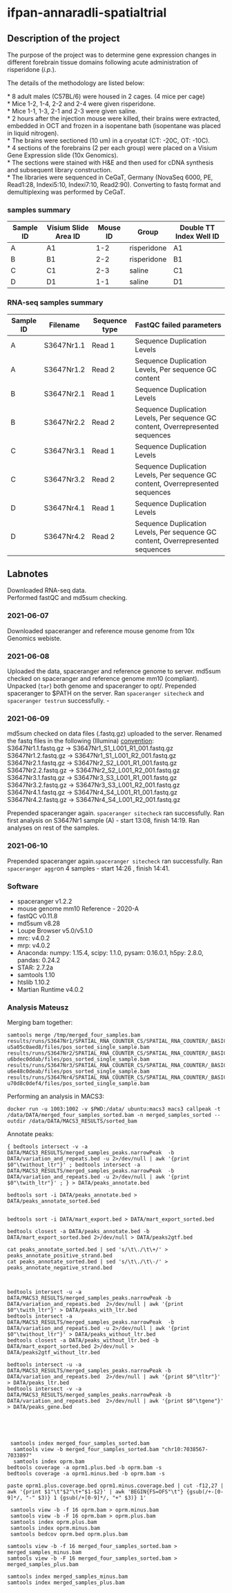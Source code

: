 # ifpan-annaradli-spatialtrial

<h2>Description of the project</h2>
<p>The purpose of the project was to determine gene expression changes in different forebrain tissue domains following acute administration of risperidone (<em>i.p.</em>). </p> <p>The details of the methodology are listed below:</p> * 8 adult males (C57BL/6) were housed in 2 cages. (4 mice per cage) <br /> 
* Mice 1-2, 1-4, 2-2 and 2-4 were given risperidone. <br />* Mice 1-1, 1-3, 2-1 and 2-3 were given saline. <br /> * 2 hours after the injection mouse were killed, their brains were extracted, embedded in OCT and frozen in a isopentane bath (isopentane was placed in liquid nitrogen). <br /> * The brains were sectioned (10 um) in a cryostat (CT: -20C, OT: -10C).<br /> * 4 sections of the forebrains (2 per each group) were placed on a Visium Gene Expression slide (10x Genomics). <br /> * The sections were stained with H&E and then used for cDNA synthesis and subsequent library construction. <br /> * The libraries were sequenced in CeGaT, Germany (NovaSeq 6000, PE, Read1:28, Indexi5:10, Indexi7:10, Read2:90). Converting to fastq format and demultiplexing was performed by CeGaT.<br /> 

### samples summary

|Sample ID| Visium Slide Area ID | Mouse ID | Group | Double TT Index Well ID|
|---------| -------------------- | -------- | ------| -----------------------|
|A| A1                   | 1-2      | risperidone | A1 |
|B|B1| 2-2 | risperidone | B1|
|C|C1| 2-3 | saline | C1|
|D|D1| 1-1 | saline | D1 |

### RNA-seq samples summary
|Sample ID|Filename|Sequence type|FastQC failed parameters|
|---|---|---|---|
|A|S3647Nr1.1|Read 1|Sequence Duplication Levels|
|A|S3647Nr1.2|Read 2|Sequence Duplication Levels, Per sequence GC content|
|B|S3647Nr2.1|Read 1|Sequence Duplication Levels|
|B|S3647Nr2.2|Read 2|Sequence Duplication Levels, Per sequence GC content, Overrepresented sequences|
|C|S3647Nr3.1|Read 1|Sequence Duplication Levels|
|C|S3647Nr3.2|Read 2|Sequence Duplication Levels, Per sequence GC content, Overrepresented sequences|
|D|S3647Nr4.1|Read 1|Sequence Duplication Levels|
|D|S3647Nr4.2|Read 2|Sequence Duplication Levels, Per sequence GC content, Overrepresented sequences|

<h2>Labnotes</h2>
Downloaded RNA-seq data. <br />
Performed fastQC and md5sum checking.<br />

### 2021-06-07
Downloaded spaceranger and reference mouse genome from 10x Genomics webiste.<br />

### 2021-06-08
Uploaded the data, spaceranger and reference genome to server. md5sum checked on spaceranger and reference genome mm10 (compliant). Unpacked (`tar`) both genome and spaceranger to opt/. Prepended spaceranger to $PATH on the server. Ran `spaceranger sitecheck` and `spaceranger testrun` successfully. - <br />

### 2021-06-09
md5sum checked on data files (.fastq.gz) uploaded to the server. Renamed the fastq files in the following (Illumina) [convention](https://support.illumina.com/help/BaseSpace_OLH_009008/Content/Source/Informatics/BS/NamingConvention_FASTQ-files-swBS.htm): <br /> 
S3647Nr1.1.fastq.gz -> S3647Nr1_S1_L001_R1_001.fastq.gz <br />
S3647Nr1.2.fastq.gz -> S3647Nr1_S1_L001_R2_001.fastq.gz <br />
S3647Nr2.1.fastq.gz -> S3647Nr2_S2_L001_R1_001.fastq.gz <br />
S3647Nr2.2.fastq.gz -> S3647Nr2_S2_L001_R2_001.fastq.gz <br />
S3647Nr3.1.fastq.gz -> S3647Nr3_S3_L001_R1_001.fastq.gz <br />
S3647Nr3.2.fastq.gz -> S3647Nr3_S3_L001_R2_001.fastq.gz <br />
S3647Nr4.1.fastq.gz -> S3647Nr4_S4_L001_R1_001.fastq.gz <br />
S3647Nr4.2.fastq.gz -> S3647Nr4_S4_L001_R2_001.fastq.gz <br />

Prepended spaceranger again. `spaceranger sitecheck` ran successfully. 
Ran first analysis on S3647Nr1 sample (A) - start 13:08, finish 14:19.
Ran analyses on rest of the samples.

### 2021-06-10
Prepended spaceranger again.`spaceranger sitecheck` ran successfully. 
Ran `spaceranger aggr`on 4 samples - start 14:26 , finish 14:41.

### Software 
* spaceranger v1.2.2
* mouse genome mm10 Reference - 2020-A 
* fastQC v0.11.8
* md5sum v8.28
* Loupe Browser v5.0/v5.1.0
* mrc: v4.0.2
* mrp: v4.0.2 
* Anaconda: numpy: 1.15.4, scipy: 1.1.0, pysam: 0.16.0.1, h5py: 2.8.0, pandas: 0.24.2
* STAR: 2.7.2a
* samtools 1.10
* htslib 1.10.2
* Martian Runtime v4.0.2


### Analysis Mateusz
Merging bam together:
```
samtools merge /tmp/merged_four_samples.bam results/runs/S3647Nr1/SPATIAL_RNA_COUNTER_CS/SPATIAL_RNA_COUNTER/_BASIC_SPATIAL_RNA_COUNTER/WRITE_POS_BAM/fork0/join-u5a05c0aed8/files/pos_sorted_single_sample.bam results/runs/S3647Nr2/SPATIAL_RNA_COUNTER_CS/SPATIAL_RNA_COUNTER/_BASIC_SPATIAL_RNA_COUNTER/WRITE_POS_BAM/fork0/join-u6bdec0ddab/files/pos_sorted_single_sample.bam results/runs/S3647Nr3/SPATIAL_RNA_COUNTER_CS/SPATIAL_RNA_COUNTER/_BASIC_SPATIAL_RNA_COUNTER/WRITE_POS_BAM/fork0/join-u6e48c0deab/files/pos_sorted_single_sample.bam results/runs/S3647Nr4/SPATIAL_RNA_COUNTER_CS/SPATIAL_RNA_COUNTER/_BASIC_SPATIAL_RNA_COUNTER/WRITE_POS_BAM/fork0/join-u70d8c0def4/files/pos_sorted_single_sample.bam
```


Performing an analysis in MACS3:
```
docker run -u 1003:1002 -v $PWD:/data/ ubuntu:macs3 macs3 callpeak -t /data/DATA/merged_four_samples_sorted.bam -n merged_samples_sorted --outdir /data/DATA/MACS3_RESULTS/sorted_bam
```


Annotate peaks:

```
{ bedtools intersect -v -a DATA/MACS3_RESULTS/merged_samples_peaks.narrowPeak  -b DATA/variation_and_repeats.bed -u 2>/dev/null | awk '{print $0"\twithout_ltr"}' ; bedtools intersect -a DATA/MACS3_RESULTS/merged_samples_peaks.narrowPeak  -b DATA/variation_and_repeats.bed -u 2>/dev/null | awk '{print $0"\twith_ltr"}' ; } > DATA/peaks_annotate.bed

bedtools sort -i DATA/peaks_annotate.bed > DATA/peaks_annotate_sorted.bed 


bedtools sort -i DATA/mart_export.bed > DATA/mart_export_sorted.bed

bedtools closest -a DATA/peaks_annotate.bed -b DATA/mart_export_sorted.bed 2>/dev/null > DATA/peaks2gtf.bed

cat peaks_annotate_sorted.bed | sed 's/\t\./\t\+/' > peaks_annotate_positive_strand.bed
cat peaks_annotate_sorted.bed | sed 's/\t\./\t\-/' > peaks_annotate_negative_strand.bed



bedtools intersect -u -a DATA/MACS3_RESULTS/merged_samples_peaks.narrowPeak -b DATA/variation_and_repeats.bed  2>/dev/null | awk '{print $0"\twith_ltr"}' > DATA/peaks_with_ltr.bed
bedtools intersect -a DATA/MACS3_RESULTS/merged_samples_peaks.narrowPeak  -b DATA/variation_and_repeats.bed -u 2>/dev/null | awk '{print $0"\twithout_ltr"}' > DATA/peaks_without_ltr.bed
bedtools closest -a DATA/peaks_without_ltr.bed -b DATA/mart_export_sorted.bed 2>/dev/null > DATA/peaks2gtf_without_ltr.bed

bedtools intersect -u -a DATA/MACS3_RESULTS/merged_samples_peaks.narrowPeak -b DATA/variation_and_repeats.bed  2>/dev/null | awk '{print $0"\tltr"}' > DATA/peaks_ltr.bed
bedtools intersect -v -a DATA/MACS3_RESULTS/merged_samples_peaks.narrowPeak -b DATA/variation_and_repeats.bed  2>/dev/null | awk '{print $0"\tgene"}' > DATA/peaks_gene.bed





 samtools index merged_four_samples_sorted.bam 
  samtools view -b merged_four_samples_sorted.bam "chr10:7038567-7033897"
  samtools index oprm.bam
bedtools coverage -a oprm1.plus.bed -b oprm.bam -s
bedtools coverage -a oprm1.minus.bed -b oprm.bam -s

paste oprm1.plus.coverage.bed oprm1.minus.coverage.bed | cut -f12,27 | awk '{print $1"\t"$2"\t+"$1-$2}' | awk 'BEGIN{FS=OFS"\t"} {gsub(/+-[0-9]*/, "-" $3)} 1 {gsub(/+[0-9]*/, "+" $3)} 1'

 samtools view -b -f 16 oprm.bam > oprm.minus.bam
 samtools view -b -F 16 oprm.bam > oprm.plus.bam
 samtools index oprm.plus.bam
 samtools index oprm.minus.bam 
 samtools bedcov oprm.bed oprm.plus.bam

samtools view -b -f 16 merged_four_samples_sorted.bam > merged_samples_minus.bam
samtools view -b -F 16 merged_four_samples_sorted.bam > merged_samples_plus.bam

samtools index merged_samples_minus.bam
samtools index merged_samples_plus.bam

```



